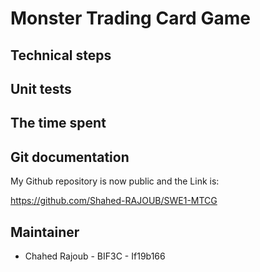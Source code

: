 # Monster Trading Card Game

## Technical steps

## Unit tests 

## The time spent

## Git documentation

My Github repository is now public and the Link is:

https://github.com/Shahed-RAJOUB/SWE1-MTCG

## Maintainer

* Chahed Rajoub - BIF3C - If19b166